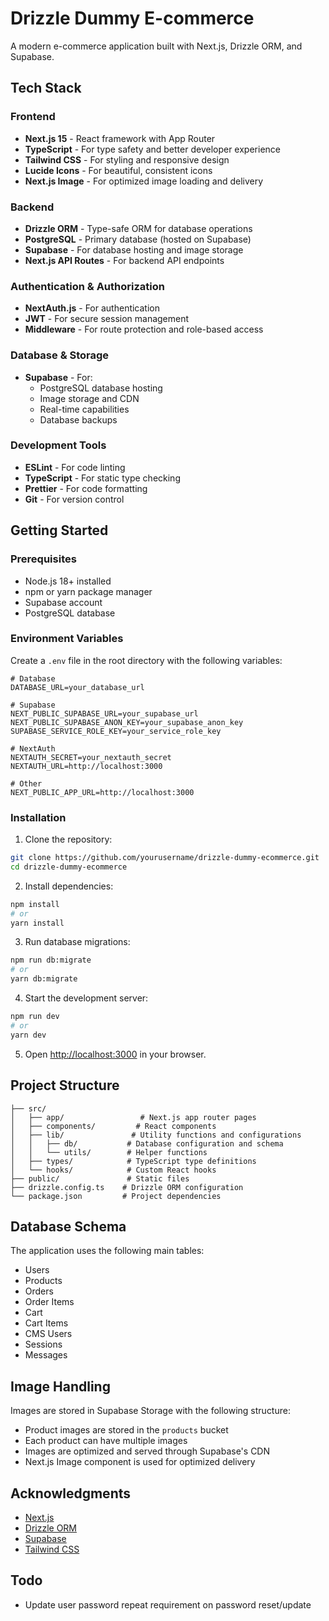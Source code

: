 # Drizzle Dummy E-commerce

A modern e-commerce application built with Next.js, Drizzle ORM, and Supabase.

## Tech Stack

### Frontend
- **Next.js 15** - React framework with App Router
- **TypeScript** - For type safety and better developer experience
- **Tailwind CSS** - For styling and responsive design
- **Lucide Icons** - For beautiful, consistent icons
- **Next.js Image** - For optimized image loading and delivery

### Backend
- **Drizzle ORM** - Type-safe ORM for database operations
- **PostgreSQL** - Primary database (hosted on Supabase)
- **Supabase** - For database hosting and image storage
- **Next.js API Routes** - For backend API endpoints

### Authentication & Authorization
- **NextAuth.js** - For authentication
- **JWT** - For secure session management
- **Middleware** - For route protection and role-based access

### Database & Storage
- **Supabase** - For:
  - PostgreSQL database hosting
  - Image storage and CDN
  - Real-time capabilities
  - Database backups

### Development Tools
- **ESLint** - For code linting
- **TypeScript** - For static type checking
- **Prettier** - For code formatting
- **Git** - For version control

## Getting Started

### Prerequisites

- Node.js 18+ installed
- npm or yarn package manager
- Supabase account
- PostgreSQL database

### Environment Variables

Create a `.env` file in the root directory with the following variables:

```env
# Database
DATABASE_URL=your_database_url

# Supabase
NEXT_PUBLIC_SUPABASE_URL=your_supabase_url
NEXT_PUBLIC_SUPABASE_ANON_KEY=your_supabase_anon_key
SUPABASE_SERVICE_ROLE_KEY=your_service_role_key

# NextAuth
NEXTAUTH_SECRET=your_nextauth_secret
NEXTAUTH_URL=http://localhost:3000

# Other
NEXT_PUBLIC_APP_URL=http://localhost:3000
```

### Installation

1. Clone the repository:
```bash
git clone https://github.com/yourusername/drizzle-dummy-ecommerce.git
cd drizzle-dummy-ecommerce
```

2. Install dependencies:
```bash
npm install
# or
yarn install
```

3. Run database migrations:
```bash
npm run db:migrate
# or
yarn db:migrate
```

4. Start the development server:
```bash
npm run dev
# or
yarn dev
```

5. Open [http://localhost:3000](http://localhost:3000) in your browser.

## Project Structure

```
├── src/
│   ├── app/                 # Next.js app router pages
│   ├── components/         # React components
│   ├── lib/               # Utility functions and configurations
│   │   ├── db/           # Database configuration and schema
│   │   └── utils/        # Helper functions
│   ├── types/            # TypeScript type definitions
│   └── hooks/            # Custom React hooks
├── public/               # Static files
├── drizzle.config.ts    # Drizzle ORM configuration
└── package.json         # Project dependencies
```

## Database Schema

The application uses the following main tables:
- Users
- Products
- Orders
- Order Items
- Cart
- Cart Items
- CMS Users
- Sessions
- Messages

## Image Handling

Images are stored in Supabase Storage with the following structure:
- Product images are stored in the `products` bucket
- Each product can have multiple images
- Images are optimized and served through Supabase's CDN
- Next.js Image component is used for optimized delivery

## Acknowledgments

- [Next.js](https://nextjs.org/)
- [Drizzle ORM](https://orm.drizzle.team/)
- [Supabase](https://supabase.com/)
- [Tailwind CSS](https://tailwindcss.com/)

## Todo
- Update user password repeat requirement on password reset/update
